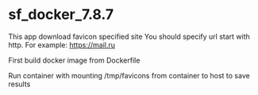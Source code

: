 # sf_docker_7.8.7

This app download favicon specified site
You should specify url start with http. For example: https://mail.ru

First build docker image from Dockerfile

Run container with mounting /tmp/favicons from container to host to save results
